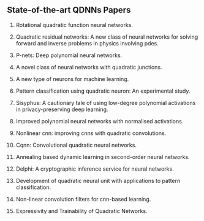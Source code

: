 ## State-of-the-art QDNNs Papers

1. Rotational quadratic function neural networks.
2. Quadratic residual networks: A new class of neural networks for solving forward and inverse problems in physics involving pdes.

3. P-nets: Deep polynomial neural networks.

4. A novel class of neural networks with quadratic junctions.

5. A new type of neurons for machine learning.

6. Pattern classification using quadratic neuron: An experimental study.

7. Sisyphus: A cautionary tale of using low-degree polynomial activations in privacy-preserving deep learning.

8. Improved polynomial neural networks with normalised activations.

9. Nonlinear cnn: improving cnns with quadratic convolutions.

10. Cqnn: Convolutional quadratic neural networks.

11. Annealing based dynamic learning in second-order neural networks.

12. Delphi: A cryptographic inference service for neural networks.

13. Development of quadratic neural unit with applications to pattern classification.

14. Non-linear convolution filters for cnn-based learning.

15. Expressivity and Trainability of Quadratic Networks.
